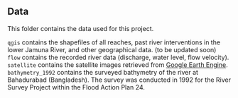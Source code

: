 ## Data

This folder contains the data used for this project. 

<code>qgis</code> contains the shapefiles of all reaches, past river interventions in the lower Jamuna River, and other geographical data. (to be updated soon)
\
<code>flow</code> contains the recorded river data (discharge, water level, flow velocity).
\
<code>satellite</code> contains the satellite images retrieved from [Google Earth Engine](https://earthengine.google.com/).
\
<code>bathymetry_1992</code> contains the surveyed bathymetry of the river at Bahadurabad (Bangladesh). The survey was conducted in 1992 for the River Survey Project within the Flood Action Plan 24.